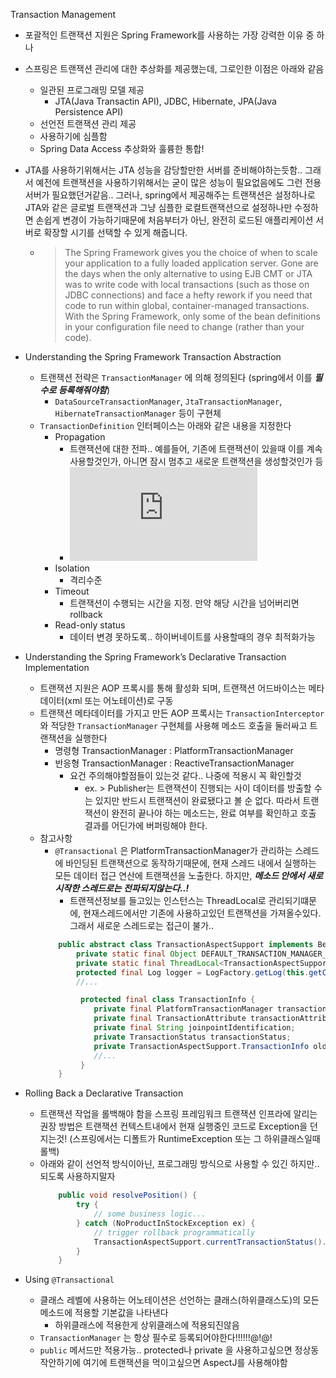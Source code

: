 Transaction Management

- 포괄적인 트랜잭션 지원은 Spring Framework를 사용하는 가장 강력한 이유 중 하나
- 스프링은 트랜잭션 관리에 대한 추상화를 제공했는데, 그로인한 이점은 아래와 같음
  - 일관된 프로그래밍 모델 제공
    - JTA(Java Transactin API), JDBC, Hibernate, JPA(Java Persistence API)
  - 선언전 트랜잭션 관리 제공
  - 사용하기에 심플함
  - Spring Data Access 추상화와 훌륭한 통합!
- JTA를 사용하기위해서는 JTA 성능을 감당할만한 서버를 준비해야하는듯함.. 그래서 예전에 트랜잭션을 사용하기위해서는 굳이 많은 성능이 필요없음에도 그런 전용서버가 필요했던거같음.. 그러나, spring에서 제공해주는 트랜잭션은 설정하나로 JTA와 같은 글로벌 트랜잭션과 그냥 심플한 로컬트랜잭션으로 설정하나만 수정하면 손쉽게 변경이 가능하기때문에 처음부터가 아닌, 완전히 로드된 애플리케이션 서버로 확장할 시기를 선택할 수 있게 해줍니다. 
  - > The Spring Framework gives you the choice of when to scale your application to a fully loaded application server. Gone are the days when the only alternative to using EJB CMT or JTA was to write code with local transactions (such as those on JDBC connections) and face a hefty rework if you need that code to run within global, container-managed transactions. With the Spring Framework, only some of the bean definitions in your configuration file need to change (rather than your code).


- Understanding the Spring Framework Transaction Abstraction
  - 트랜잭션 전략은 `TransactionManager` 에 의해 정의된다 (spring에서 이를 ***필수로 등록해줘야함***)
    - `DataSourceTransactionManager`, `JtaTransactionManager`, `HibernateTransactionManager` 등이 구현체
  - `TransactionDefinition` 인터페이스는 아래와 같은 내용을 지정한다
    - Propagation
      - 트랜잭션에 대한 전파.. 예를들어, 기존에 트랜잭션이 있을때 이를 계속 사용할것인가, 아니면 잠시 멈추고 새로운 트랜잭션을 생성할것인가 등
      - ![Propagation 종류](https://docs.spring.io/spring-framework/docs/current/reference/html/data-access.html#tx-propagation)
    - Isolation
      - 격리수준
    - Timeout
      - 트랜잭션이 수행되는 시간을 지정. 만약 해당 시간을 넘어버리면 rollback
    - Read-only status
      - 데이터 변경 못하도록.. 하이버네이트를 사용할때의 경우 최적화가능


- Understanding the Spring Framework’s Declarative Transaction Implementation
  - 트랜잭션 지원은 AOP 프록시를 통해 활성화 되며, 트랜잭션 어드바이스는 메타데이터(xml 또는 어노테이션)로 구동
  - 트랜잭션 메타데이터를 가지고 만든 AOP 프록시는 `TransactionInterceptor` 와 적당한 `TransactionManager` 구현체를 사용해 메소드 호출을 둘러싸고 트랜잭션을 실행한다
    - 명령형 TransactionManager : PlatformTransactionManager
    - 반응형 TransactionManager : ReactiveTransactionManager
      - 요건 주의해야할점들이 있는것 같다.. 나중에 적용시 꼭 확인할것
        - ex. > Publisher는 트랜잭션이 진행되는 사이 데이터를 방출할 수는 있지만 반드시 트랜잭션이 완료됐다고 볼 순 없다. 따라서 트랜잭션이 완전히 끝나야 하는 메소드는, 완료 여부를 확인하고 호출 결과를 어딘가에 버퍼링해야 한다.
  - 참고사항
    - `@Transactional` 은 PlatformTransactionManager가 관리하는 스레드에 바인딩된 트랜잭션으로 동작하기때문에, 현재 스레드 내에서 실행하는 모든 데이터 접근 연산에 트랜잭션을 노출한다. 하지만, ***메소드 안에서 새로 시작한 스레드로는 전파되지않는다..!***
      - 트랜잭션정보를 들고있는 인스턴스는 ThreadLocal로 관리되기떄문에, 현재스레드에서만 기존에 사용하고있던 트랜잭션을 가져올수있다. 그래서 새로운 스레드로는 접근이 불가..
    ```java
        public abstract class TransactionAspectSupport implements BeanFactoryAware, InitializingBean {
            private static final Object DEFAULT_TRANSACTION_MANAGER_KEY = new Object();
            private static final ThreadLocal<TransactionAspectSupport.TransactionInfo> transactionInfoHolder = new NamedThreadLocal("Current aspect-driven transaction"); // 여기
            protected final Log logger = LogFactory.getLog(this.getClass());
            //...

             protected final class TransactionInfo {
                private final PlatformTransactionManager transactionManager;
                private final TransactionAttribute transactionAttribute;
                private final String joinpointIdentification;
                private TransactionStatus transactionStatus;
                private TransactionAspectSupport.TransactionInfo oldTransactionInfo;
                //...
             }
        }
    ```

- Rolling Back a Declarative Transaction
  - 트랜잭션 작업을 롤백해야 함을 스프링 프레임워크 트랜잭션 인프라에 알리는 권장 방법은 트랜잭션 컨텍스트내에서 현재 실행중인 코드로 Exception을 던지는것! (스프링에서는 디폴트가 RuntimeException 또는 그 하위클래스일때 롤백)
  - 아래와 같이 선언적 방식이아닌, 프로그래밍 방식으로 사용할 수 있긴 하지만.. 되도록 사용하지말자
    ```java
        public void resolvePosition() {
            try {
                // some business logic...
            } catch (NoProductInStockException ex) {
                // trigger rollback programmatically
                TransactionAspectSupport.currentTransactionStatus().setRollbackOnly();
            }
        }
    ```

- Using `@Transactional`
  - 클래스 레벨에 사용하는 어노테이션은 선언하는 클래스(하위클래스도)의 모든 메소드에 적용할 기본값을 나타낸다
    - 하위클래스에 적용한게 상위클래스에 적용되진않음
  - `TransactionManager` 는 항상 필수로 등록되어야한다!!!!!!@!@!
  - `public` 메서드만 적용가능.. protected나 private 을 사용하고싶으면 정상동작안하기에 여기에 트랜잭션을 먹이고싶으면 AspectJ를 사용해야함